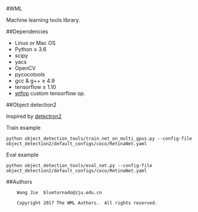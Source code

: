 #WML

Machine learning tools library.

##Dependencies
- Linux or Mac OS
- Python ≥ 3.6
- scipy
- yacs
- OpenCV
- pycocotools
- gcc & g++ ≥ 4.9
- tensorflow ≥ 1.10
- [wtfop](https://github.com/vghost2008/wtfop) custom tensorflow op.

##Object detection2

Inspired by [detectron2](https://github.com/facebookresearch/detectron2)

Train example
```
python object_detection_tools/train_net_on_multi_gpus.py --config-file object_detection2/default_configs/coco/RetinaNet.yaml
```

Eval example
```
python object_detection_tools/eval_net.py --config-file object_detection2/default_configs/coco/RetinaNet.yaml
```

##Authors

```
    Wang Jie  bluetornado@zju.edu.cn

    Copyright 2017 The WML Authors.  All rights reserved.
```
